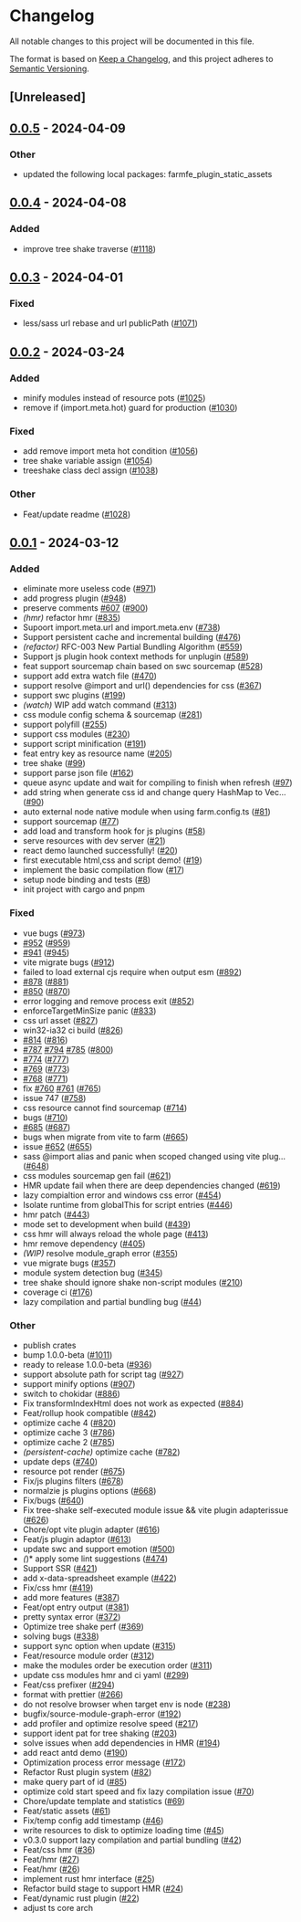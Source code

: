 # Changelog
All notable changes to this project will be documented in this file.

The format is based on [Keep a Changelog](https://keepachangelog.com/en/1.0.0/),
and this project adheres to [Semantic Versioning](https://semver.org/spec/v2.0.0.html).

## [Unreleased]

## [0.0.5](https://github.com/callqh/farm/compare/farmfe_compiler-v0.0.4...farmfe_compiler-v0.0.5) - 2024-04-09

### Other
- updated the following local packages: farmfe_plugin_static_assets

## [0.0.4](https://github.com/farm-fe/farm/compare/farmfe_compiler-v0.0.3...farmfe_compiler-v0.0.4) - 2024-04-08

### Added
- improve tree shake traverse ([#1118](https://github.com/farm-fe/farm/pull/1118))

## [0.0.3](https://github.com/farm-fe/farm/compare/farmfe_compiler-v0.0.2...farmfe_compiler-v0.0.3) - 2024-04-01

### Fixed
- less/sass url rebase and url publicPath ([#1071](https://github.com/farm-fe/farm/pull/1071))

## [0.0.2](https://github.com/farm-fe/farm/compare/farmfe_compiler-v0.0.1...farmfe_compiler-v0.0.2) - 2024-03-24

### Added
- minify modules instead of resource pots ([#1025](https://github.com/farm-fe/farm/pull/1025))
- remove if (import.meta.hot) guard for production ([#1030](https://github.com/farm-fe/farm/pull/1030))

### Fixed
- add remove import meta hot condition ([#1056](https://github.com/farm-fe/farm/pull/1056))
- tree shake variable assign ([#1054](https://github.com/farm-fe/farm/pull/1054))
- treeshake class decl assign ([#1038](https://github.com/farm-fe/farm/pull/1038))

### Other
- Feat/update readme ([#1028](https://github.com/farm-fe/farm/pull/1028))

## [0.0.1](https://github.com/farm-fe/farm/releases/tag/farmfe_compiler-v0.0.1) - 2024-03-12

### Added
- eliminate more useless code ([#971](https://github.com/farm-fe/farm/pull/971))
- add progress plugin ([#948](https://github.com/farm-fe/farm/pull/948))
- preserve comments [#607](https://github.com/farm-fe/farm/pull/607) ([#900](https://github.com/farm-fe/farm/pull/900))
- *(hmr)* refactor hmr ([#835](https://github.com/farm-fe/farm/pull/835))
- Supoort import.meta.url and import.meta.env ([#738](https://github.com/farm-fe/farm/pull/738))
- Support persistent cache and incremental building ([#476](https://github.com/farm-fe/farm/pull/476))
- *(refactor)* RFC-003 New Partial Bundling Algorithm ([#559](https://github.com/farm-fe/farm/pull/559))
- Support js plugin hook context methods for unplugin ([#589](https://github.com/farm-fe/farm/pull/589))
- feat support sourcemap chain based on swc sourcemap ([#528](https://github.com/farm-fe/farm/pull/528))
- support add extra watch file ([#470](https://github.com/farm-fe/farm/pull/470))
- support resolve @import and url() dependencies for css ([#367](https://github.com/farm-fe/farm/pull/367))
- support swc plugins ([#199](https://github.com/farm-fe/farm/pull/199))
- *(watch)* WIP add watch command ([#313](https://github.com/farm-fe/farm/pull/313))
- css module config schema & sourcemap ([#281](https://github.com/farm-fe/farm/pull/281))
- support polyfill ([#255](https://github.com/farm-fe/farm/pull/255))
- support css modules ([#230](https://github.com/farm-fe/farm/pull/230))
- support script minification ([#191](https://github.com/farm-fe/farm/pull/191))
- feat entry key as resource name ([#205](https://github.com/farm-fe/farm/pull/205))
- tree shake ([#99](https://github.com/farm-fe/farm/pull/99))
- support parse json file ([#162](https://github.com/farm-fe/farm/pull/162))
- queue async update and wait for compiling to finish when refresh ([#97](https://github.com/farm-fe/farm/pull/97))
- add string when generate css id and change query HashMap to Vec… ([#90](https://github.com/farm-fe/farm/pull/90))
- auto external node native module when using farm.config.ts ([#81](https://github.com/farm-fe/farm/pull/81))
- support sourcemap ([#77](https://github.com/farm-fe/farm/pull/77))
- add load and transform hook for js plugins ([#58](https://github.com/farm-fe/farm/pull/58))
- serve resources with dev server ([#21](https://github.com/farm-fe/farm/pull/21))
- react demo launched successfully! ([#20](https://github.com/farm-fe/farm/pull/20))
- first executable html,css and script demo! ([#19](https://github.com/farm-fe/farm/pull/19))
- implement the basic compilation flow ([#17](https://github.com/farm-fe/farm/pull/17))
- setup node binding and tests ([#8](https://github.com/farm-fe/farm/pull/8))
- init project with cargo and pnpm

### Fixed
- vue bugs ([#973](https://github.com/farm-fe/farm/pull/973))
- [#952](https://github.com/farm-fe/farm/pull/952) ([#959](https://github.com/farm-fe/farm/pull/959))
- [#941](https://github.com/farm-fe/farm/pull/941) ([#945](https://github.com/farm-fe/farm/pull/945))
- vite migrate bugs ([#912](https://github.com/farm-fe/farm/pull/912))
- failed to load external cjs require when output esm ([#892](https://github.com/farm-fe/farm/pull/892))
- [#878](https://github.com/farm-fe/farm/pull/878) ([#881](https://github.com/farm-fe/farm/pull/881))
- [#850](https://github.com/farm-fe/farm/pull/850) ([#870](https://github.com/farm-fe/farm/pull/870))
- error logging and remove process exit ([#852](https://github.com/farm-fe/farm/pull/852))
- enforceTargetMinSize panic ([#833](https://github.com/farm-fe/farm/pull/833))
- css url asset ([#827](https://github.com/farm-fe/farm/pull/827))
- win32-ia32 ci build ([#826](https://github.com/farm-fe/farm/pull/826))
- [#814](https://github.com/farm-fe/farm/pull/814) ([#816](https://github.com/farm-fe/farm/pull/816))
- [#787](https://github.com/farm-fe/farm/pull/787) [#794](https://github.com/farm-fe/farm/pull/794) [#785](https://github.com/farm-fe/farm/pull/785) ([#800](https://github.com/farm-fe/farm/pull/800))
- [#774](https://github.com/farm-fe/farm/pull/774) ([#777](https://github.com/farm-fe/farm/pull/777))
- [#769](https://github.com/farm-fe/farm/pull/769) ([#773](https://github.com/farm-fe/farm/pull/773))
- [#768](https://github.com/farm-fe/farm/pull/768) ([#771](https://github.com/farm-fe/farm/pull/771))
- fix [#760](https://github.com/farm-fe/farm/pull/760) [#761](https://github.com/farm-fe/farm/pull/761) ([#765](https://github.com/farm-fe/farm/pull/765))
- issue 747 ([#758](https://github.com/farm-fe/farm/pull/758))
- css resource cannot find sourcemap ([#714](https://github.com/farm-fe/farm/pull/714))
- bugs ([#710](https://github.com/farm-fe/farm/pull/710))
- [#685](https://github.com/farm-fe/farm/pull/685) ([#687](https://github.com/farm-fe/farm/pull/687))
- bugs when migrate from vite to farm ([#665](https://github.com/farm-fe/farm/pull/665))
- issue [#652](https://github.com/farm-fe/farm/pull/652) ([#655](https://github.com/farm-fe/farm/pull/655))
- sass @import alias and panic when scoped changed using vite plug… ([#648](https://github.com/farm-fe/farm/pull/648))
- css modules sourcemap gen fail ([#621](https://github.com/farm-fe/farm/pull/621))
- HMR update fail when there are deep dependencies changed ([#619](https://github.com/farm-fe/farm/pull/619))
- lazy compialtion error and windows css error ([#454](https://github.com/farm-fe/farm/pull/454))
- Isolate runtime from globalThis for script entries ([#446](https://github.com/farm-fe/farm/pull/446))
- hmr patch ([#443](https://github.com/farm-fe/farm/pull/443))
- mode set to development when build ([#439](https://github.com/farm-fe/farm/pull/439))
- css hmr will always reload the whole page ([#413](https://github.com/farm-fe/farm/pull/413))
- hmr remove dependency ([#405](https://github.com/farm-fe/farm/pull/405))
- *(WIP)* resolve module_graph  error ([#355](https://github.com/farm-fe/farm/pull/355))
- vue migrate bugs ([#357](https://github.com/farm-fe/farm/pull/357))
- module system detection bug ([#345](https://github.com/farm-fe/farm/pull/345))
- tree shake should ignore shake non-script modules ([#210](https://github.com/farm-fe/farm/pull/210))
- coverage ci ([#176](https://github.com/farm-fe/farm/pull/176))
- lazy compilation and partial bundling bug ([#44](https://github.com/farm-fe/farm/pull/44))

### Other
- publish crates
- bump 1.0.0-beta ([#1011](https://github.com/farm-fe/farm/pull/1011))
- ready to release 1.0.0-beta ([#936](https://github.com/farm-fe/farm/pull/936))
- support absolute path for script tag ([#927](https://github.com/farm-fe/farm/pull/927))
- support minify options ([#907](https://github.com/farm-fe/farm/pull/907))
- switch to chokidar ([#886](https://github.com/farm-fe/farm/pull/886))
- Fix transformIndexHtml does not work as expected ([#884](https://github.com/farm-fe/farm/pull/884))
- Feat/rollup hook compatible ([#842](https://github.com/farm-fe/farm/pull/842))
- optimize cache 4 ([#820](https://github.com/farm-fe/farm/pull/820))
- optimize cache 3 ([#786](https://github.com/farm-fe/farm/pull/786))
- optimize cache 2 ([#785](https://github.com/farm-fe/farm/pull/785))
- *(persistent-cache)* optimize cache ([#782](https://github.com/farm-fe/farm/pull/782))
- update deps ([#740](https://github.com/farm-fe/farm/pull/740))
- resource pot render ([#675](https://github.com/farm-fe/farm/pull/675))
- Fix/js plugins filters ([#678](https://github.com/farm-fe/farm/pull/678))
- normalzie js plugins options ([#668](https://github.com/farm-fe/farm/pull/668))
- Fix/bugs ([#640](https://github.com/farm-fe/farm/pull/640))
- Fix tree-shake self-executed module issue && vite plugin adapterissue ([#626](https://github.com/farm-fe/farm/pull/626))
- Chore/opt vite plugin adapter ([#616](https://github.com/farm-fe/farm/pull/616))
- Feat/js plugin adaptor ([#613](https://github.com/farm-fe/farm/pull/613))
- update swc and support emotion ([#500](https://github.com/farm-fe/farm/pull/500))
- *(*)* apply some lint suggestions ([#474](https://github.com/farm-fe/farm/pull/474))
- Support SSR ([#421](https://github.com/farm-fe/farm/pull/421))
- add x-data-spreadsheet example ([#422](https://github.com/farm-fe/farm/pull/422))
- Fix/css hmr ([#419](https://github.com/farm-fe/farm/pull/419))
- add more features ([#387](https://github.com/farm-fe/farm/pull/387))
- Feat/opt entry output ([#381](https://github.com/farm-fe/farm/pull/381))
- pretty syntax error ([#372](https://github.com/farm-fe/farm/pull/372))
- Optimize tree shake perf ([#369](https://github.com/farm-fe/farm/pull/369))
- solving bugs ([#338](https://github.com/farm-fe/farm/pull/338))
- support sync option when update ([#315](https://github.com/farm-fe/farm/pull/315))
- Feat/resource module order ([#312](https://github.com/farm-fe/farm/pull/312))
- make the modules order be execution order ([#311](https://github.com/farm-fe/farm/pull/311))
- update css modules hmr and ci yaml ([#299](https://github.com/farm-fe/farm/pull/299))
- Feat/css prefixer ([#294](https://github.com/farm-fe/farm/pull/294))
- format with prettier ([#266](https://github.com/farm-fe/farm/pull/266))
- do not resolve browser when target env is node ([#238](https://github.com/farm-fe/farm/pull/238))
- bugfix/source-module-graph-error ([#192](https://github.com/farm-fe/farm/pull/192))
- add profiler and optimize resolve speed ([#217](https://github.com/farm-fe/farm/pull/217))
- support ident pat for tree shaking ([#203](https://github.com/farm-fe/farm/pull/203))
- solve issues when add dependencies in HMR ([#194](https://github.com/farm-fe/farm/pull/194))
- add react antd demo ([#190](https://github.com/farm-fe/farm/pull/190))
- Optimization process error message ([#172](https://github.com/farm-fe/farm/pull/172))
- Refactor Rust plugin system ([#82](https://github.com/farm-fe/farm/pull/82))
- make query part of id ([#85](https://github.com/farm-fe/farm/pull/85))
- optimize cold start speed and fix lazy compilation issue ([#70](https://github.com/farm-fe/farm/pull/70))
- Chore/update template and statistics ([#69](https://github.com/farm-fe/farm/pull/69))
- Feat/static assets ([#61](https://github.com/farm-fe/farm/pull/61))
- Fix/temp config add timestamp ([#46](https://github.com/farm-fe/farm/pull/46))
- write resources to disk to optimize loading time ([#45](https://github.com/farm-fe/farm/pull/45))
- v0.3.0 support lazy compilation and partial bundling ([#42](https://github.com/farm-fe/farm/pull/42))
- Feat/css hmr ([#36](https://github.com/farm-fe/farm/pull/36))
- Feat/hmr ([#27](https://github.com/farm-fe/farm/pull/27))
- Feat/hmr ([#26](https://github.com/farm-fe/farm/pull/26))
- implement rust hmr interface ([#25](https://github.com/farm-fe/farm/pull/25))
- Refactor build stage to support HMR ([#24](https://github.com/farm-fe/farm/pull/24))
- Feat/dynamic rust plugin ([#22](https://github.com/farm-fe/farm/pull/22))
- adjust ts core arch
